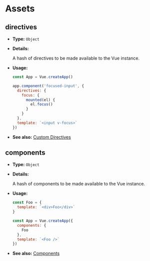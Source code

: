 # Assets

## directives

- **Type:** `Object`

- **Details:**

  A hash of directives to be made available to the Vue instance.

- **Usage:**
  ```js
  const App = Vue.createApp()
  
  app.component('focused-input', {
    directives: {
      focus: {
        mounted(el) {
          el.focus()
        }
      }
    },
    template: `<input v-focus>`
  })
  ```

- **See also:** [Custom Directives](../guide/custom-directive.html)

## components

- **Type:** `Object`

- **Details:**

  A hash of components to be made available to the Vue instance.

- **Usage:**
  ```js
  const Foo = {
    template: `<div>Foo</div>`
  }
  
  const App = Vue.createApp({
    components: {
      Foo
    },
    template: `<Foo />`
  })
  ```

- **See also:** [Components](../guide/component-basics.html)

